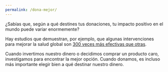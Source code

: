 ```yaml
---
permalink: /dona-mejor/
---
```

¿Sabías que, según a qué destines tus donaciones, tu impacto positivo en el mundo puede variar enormemente?

Hay estudios que demuestran, por ejemplo, que algunas intervenciones para mejorar la salud global son [300 veces más efectivas que otras](https://80000hours.org/career-guide/world-problems/).

Cuando invertimos nuestro dinero o decidimos comprar un producto caro, investigamos para encontrar la mejor opción. Cuando donamos, es incluso más importante elegir bien a qué destinar nuestro dinero.
